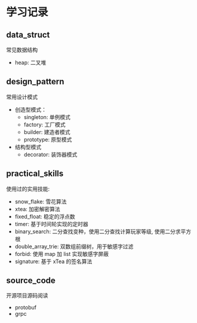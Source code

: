 # 学习记录

## data_struct

常见数据结构

- heap: 二叉堆


## design_pattern

常用设计模式

- 创造型模式：
  - singleton: 单例模式
  - factory: 工厂模式
  - builder: 建造者模式
  - prototype: 原型模式
- 结构型模式
  - decorator: 装饰器模式
  
## practical_skills

使用过的实用技能:

- snow_flake: 雪花算法
- xtea: 加密解密算法
- fixed_float: 稳定的浮点数
- timer: 基于时间轮实现的定时器
- binary_search: 二分查找变种，使用二分查找计算玩家等级, 使用二分求平方根
- double_array_trie: 双数组前缀树，用于敏感字过滤
- forbid: 使用 map 加 list 实现敏感字屏蔽
- signature: 基于 xTea 的签名算法

## source_code

开源项目源码阅读

- protobuf
- grpc
